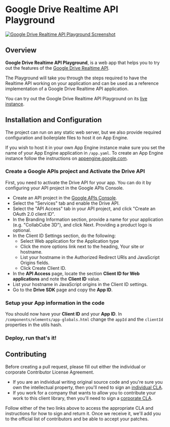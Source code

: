 # Google Drive Realtime API Playground

[![Google Drive Realtime API Playground Screenshot](https://github.com/googledrive/realtime-playground/raw/master/screenshot.png)](https://realtimeplayground.appspot.com/)

## Overview

**Google Drive Realtime API Playground**, is a web app that helps you to try out the features of the [Google Drive Realtime API](https://developers.google.com/drive/realtime).

The Playground will take you through the steps required to have the Realtime API working on your application and can be used as a reference implementation of a Google Drive Realtime API application.

You can try out the Google Drive Realtime API Playground on its [live instance](https://realtimeplayground.appspot.com).

## Installation and Configuration

The project can run on any static web server, but we also provide required configuration and boilerplate files to host it on App Engine.

If you wish to host it in your own App Engine instance make sure you set the name of your App Engine application in `/app.yaml`. To create an App Engine instance follow the instructions on [appengine.google.com](https://appengine.google.com).

### Create a Google APIs project and Activate the Drive API

First, you need to activate the Drive API for your app. You can do it by configuring your API project in the Google APIs Console.

- Create an API project in the [Google APIs Console](https://code.google.com/apis/console/b/0/?noredirect).
- Select the "Services" tab and enable the Drive API.
- Select the "API Access" tab in your API project, and click "Create an OAuth 2.0 client ID".
- In the Branding Information section, provide a name for your application (e.g. "CollabCube 3D"), and click Next. Providing a product logo is optional.
- In the Client ID Settings section, do the following:
  - Select Web application for the Application type
  - Click the more options link next to the heading, Your site or hostname.
  - List your hostname in the Authorized Redirect URIs and JavaScript Origins fields.
  - Click Create Client ID.
- In the **API Access** page, locate the section **Client ID for Web applications** and note the **Client ID** value.
- List your hostname in JavaScript origins in the Client ID settings.
- Go to the **Drive SDK** page and copy the **App ID**.

### Setup your App information in the code

You should now have your **Client ID** and your **App ID**. In `/components/elements/app-globals.html` change the `appId` and the `clientId` properties in the utils hash.

### Deploy, run that's it!

## Contributing

Before creating a pull request, please fill out either the individual or
corporate Contributor License Agreement.

* If you are an individual writing original source code and you're sure you
own the intellectual property, then you'll need to sign an
[individual CLA](http://code.google.com/legal/individual-cla-v1.0.html).
* If you work for a company that wants to allow you to contribute your work
to this client library, then you'll need to sign a
[corporate CLA](http://code.google.com/legal/corporate-cla-v1.0.html).

Follow either of the two links above to access the appropriate CLA and
instructions for how to sign and return it. Once we receive it, we'll add you
to the official list of contributors and be able to accept your patches.
